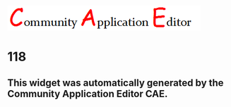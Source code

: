 ![CAE](https://github.com/PhilCAEOrg/application-117/blob/gh-pages/frontendComponent-118/img/logo.png)  

118
===================


This widget was automatically generated by the Community Application Editor CAE.  
---------------
